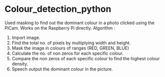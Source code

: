# Colour_detection_python
Used masking to find out the dominant colour in a photo clicked using the PiCam.
Works on the Raspberry Pi directly.
Algorithm :
1. Import image.
2. FInd the total no. of pixels by multiplying width and height.
3. Mask the image in colours of ranges (RED, GREEN, BLUE)
4. Calculate the no. of non zeros for each specific colour.
5. Compare the non zeros of each specific colour to find the highest colour density.
6. Speech output the dominant colour in the picture.

